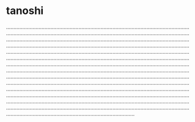 # tanoshi

...............................................................................................................................................................................................................................................................................................................................................................................................................................................................................................................................................................................................................................................................................................................................................................................................................................................................................................................................................................................................................................................................................................................................................................................................................................................................................................................................................................................................................................................................................................................................................................................................................................................................................................................................................................................................................................................................................................